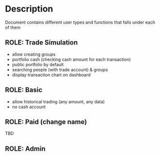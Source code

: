 # Description

Document contains different user types and functions that falls under each of them

## ROLE: Trade Simulation

- allow creating groups
- portfolio cash (checking cash amount for each transaction)
- public portfolio by default
- searching people (with trade account) & groups
- display transaction chart on dashboard

## ROLE: Basic

- allow historical trading (any amount, any data)
- no cash account

## ROLE: Paid (change name)

TBD

## ROLE: Admin

